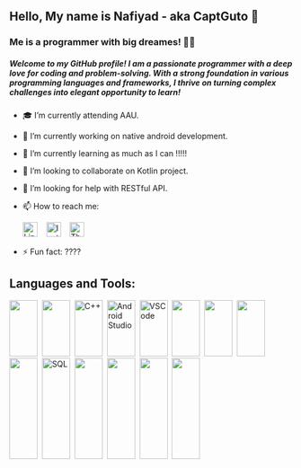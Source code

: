 ## Hello, My name is Nafiyad - aka CaptGuto 👋
### Me is a programmer with big dreames! 👨‍💻
##### Welcome to my GitHub profile! I am a passionate programmer with a deep love for coding and problem-solving. With a strong foundation in various programming languages and frameworks, I thrive on turning complex challenges into elegant opportunity to learn!  

- 🎓 I’m currently attending AAU.
- 🔭 I’m currently working on native android development. 
- 🌱 I’m currently learning as much as I can !!!!!
- 👯 I’m looking to collaborate on Kotlin project.
- 🤔 I’m looking for help with RESTful API.
- 📫 How to reach me:

  <a href="https://www.linkedin.com/in/nafiyad-tadesse-1565b325b/?lipi=urn%3Ali%3Apage%3Ad_flagship3_feed%3BdnKy20NrSNKkrEbpd6x30w%3D%3D"><img src="https://simpleicons.org/icons/linkedin.svg" alt="LinkedIn" width="26px"></a>&nbsp;&nbsp;&nbsp;
  <a href="https://www.instagram.com/b.ru.ck/"><img src="https://simpleicons.org/icons/instagram.svg" alt="Instagram" width="26px"></a>&nbsp;&nbsp;&nbsp;
  <a href="https://threads/b.ru.ck/"><img src="https://simpleicons.org/icons/threads.svg" alt="Threads" width="26px"></a>
- ⚡ Fun fact: ????


## Languages and Tools:
<p align= "left">
<img src="https://cdn.jsdelivr.net/gh/devicons/devicon/icons/java/java-original.svg" width="50" height="100"/>&nbsp
<img src="https://cdn.jsdelivr.net/gh/devicons/devicon/icons/kotlin/kotlin-original-wordmark.svg"  width="50" height="100"/>&nbsp
<img src="https://cdn.jsdelivr.net/gh/devicons/devicon/icons/cplusplus/cplusplus-original.svg" alt="C++"  width="50" height="100" />&nbsp
<img src="https://cdn.jsdelivr.net/gh/devicons/devicon/icons/c/c-plain.svg" alt="Android Studio"  width="50" height="100" />&nbsp
<img src="https://cdn.jsdelivr.net/gh/devicons/devicon/icons/vscode/vscode-original-wordmark.svg" alt="VSCode"  width="50" height="100" />&nbsp
<img src="https://cdn.jsdelivr.net/gh/devicons/devicon/icons/html5/html5-original-wordmark.svg"  width="50" height="100" />&nbsp
<img src="https://cdn.jsdelivr.net/gh/devicons/devicon/icons/css3/css3-original-wordmark.svg"  width="50" height="100" />&nbsp
<img src="https://cdn.jsdelivr.net/gh/devicons/devicon/icons/javascript/javascript-plain.svg"  width="50" height="100" />&nbsp
<img src="https://cdn.jsdelivr.net/gh/devicons/devicon/icons/bootstrap/bootstrap-plain-wordmark.svg" width="50" height="180" />&nbsp
<img src="https://cdn.jsdelivr.net/gh/devicons/devicon/icons/mysql/mysql-original-wordmark.svg" alt="SQL" width="50" height="180" />&nbsp
<img src="https://cdn.jsdelivr.net/gh/devicons/devicon/icons/npm/npm-original-wordmark.svg" width="50" height="180" />&nbsp
<img src="https://cdn.jsdelivr.net/gh/devicons/devicon/icons/git/git-plain.svg" width="50" height="180" />&nbsp
<img src="https://cdn.jsdelivr.net/gh/devicons/devicon/icons/github/github-original-wordmark.svg" width="50" height="180" />&nbsp
<img src="https://cdn.jsdelivr.net/gh/devicons/devicon/icons/python/python-original.svg"  width="50" height="180" />&nbsp
</p>


